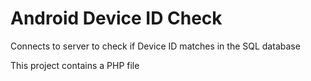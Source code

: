 # Android Device ID Check

Connects to server to check if Device ID matches in the SQL database

This project contains a PHP file